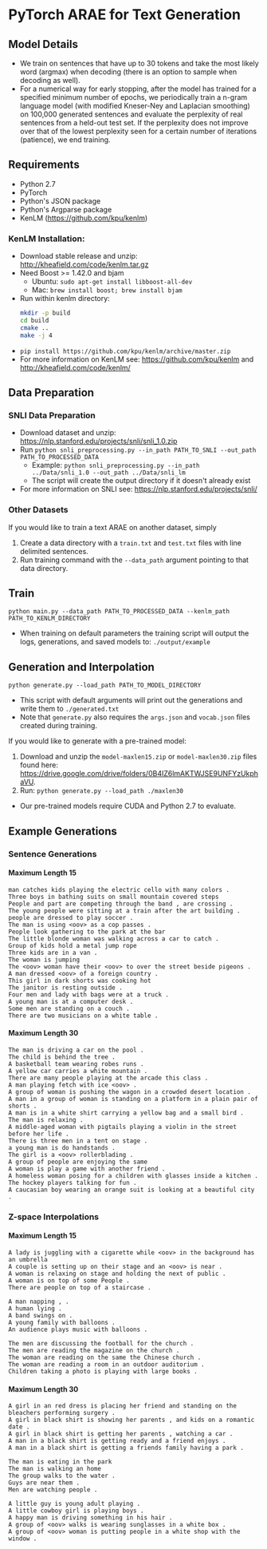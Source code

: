 # PyTorch ARAE for Text Generation

## Model Details
- We train on sentences that have up to 30 tokens and take the most likely word (argmax) when decoding (there is an option to sample when decoding as well).
- For a numerical way for early stopping, after the model has trained for a specified minimum number of epochs, we periodically train a n-gram language model (with modified Kneser-Ney and Laplacian smoothing) on 100,000 generated sentences and evaluate the perplexity of real sentences from a held-out test set. If the perplexity does not improve over that of the lowest perplexity seen for a certain number of iterations (patience), we end training.

## Requirements
- Python 2.7
- PyTorch
- Python's JSON package
- Python's Argparse package
- KenLM (https://github.com/kpu/kenlm)

### KenLM Installation:
- Download stable release and unzip: http://kheafield.com/code/kenlm.tar.gz
- Need Boost >= 1.42.0 and bjam
    - Ubuntu: `sudo apt-get install libboost-all-dev`
    - Mac: `brew install boost; brew install bjam`
- Run within kenlm directory:
    ```bash
    mkdir -p build
    cd build
    cmake ..
    make -j 4
    ```
- `pip install https://github.com/kpu/kenlm/archive/master.zip`
- For more information on KenLM see: https://github.com/kpu/kenlm and http://kheafield.com/code/kenlm/

## Data Preparation

### SNLI Data Preparation
- Download dataset and unzip: https://nlp.stanford.edu/projects/snli/snli_1.0.zip
- Run `python snli_preprocessing.py --in_path PATH_TO_SNLI --out_path PATH_TO_PROCESSED_DATA`
    - Example: `python snli_preprocessing.py --in_path ../Data/snli_1.0 --out_path ../Data/snli_lm`
    - The script will create the output directory if it doesn't already exist
- For more information on SNLI see: https://nlp.stanford.edu/projects/snli/

### Other Datasets
If you would like to train a text ARAE on another dataset, simply
1) Create a data directory with a `train.txt` and `test.txt` files with line delimited sentences.
2) Run training command with the `--data_path` argument pointing to that data directory.

## Train
`python main.py --data_path PATH_TO_PROCESSED_DATA --kenlm_path PATH_TO_KENLM_DIRECTORY`
- When training on default parameters the training script will output the logs, generations, and saved models to: `./output/example`

## Generation and Interpolation
`python generate.py --load_path PATH_TO_MODEL_DIRECTORY`
- This script with default arguments will print out the generations and write them to `./generated.txt`
- Note that `generate.py` also requires the `args.json` and `vocab.json` files created during training.

If you would like to generate with a pre-trained model:
1) Download and unzip the `model-maxlen15.zip` or `model-maxlen30.zip` files found here: https://drive.google.com/drive/folders/0B4IZ6lmAKTWJSE9UNFYzUkphaVU.
2) Run: `python generate.py --load_path ./maxlen30`
- Our pre-trained models require CUDA and Python 2.7 to evaluate.

## Example Generations

### Sentence Generations
#### Maximum Length 15
```
man catches kids playing the electric cello with many colors .
Three boys in bathing suits on small mountain covered steps
People and part are competing through the band , are crossing .
The young people were sitting at a train after the art building .
people are dressed to play soccer .
The man is using <oov> as a cop passes .
People look gathering to the park at the bar
The little blonde woman was walking across a car to catch .
Group of kids hold a metal jump rope
Three kids are in a van .
The woman is jumping
The <oov> woman have their <oov> to over the street beside pigeons .
A man dressed <oov> of a foreign country .
This girl in dark shorts was cooking hot
The janitor is resting outside .
Four men and lady with bags were at a truck .
A young man is at a computer desk .
Some men are standing on a couch .
There are two musicians on a white table .
```

#### Maximum Length 30
```
The man is driving a car on the pool .
The child is behind the tree .
A basketball team wearing robes runs .
A yellow car carries a white mountain .
There are many people playing at the arcade this class .
A man playing fetch with ice <oov> .
A group of woman is pushing the wagon in a crowded desert location .
A man in a group of woman is standing on a platform in a plain pair of shorts .
A man is in a white shirt carrying a yellow bag and a small bird .
The man is relaxing .
A middle-aged woman with pigtails playing a violin in the street before her life .
There is three men in a tent on stage .
a young man is do handstands .
The girl is a <oov> rollerblading .
A group of people are enjoying the same
A woman is play a game with another friend .
A homeless woman posing for a children with glasses inside a kitchen .
The hockey players talking for fun .
A caucasian boy wearing an orange suit is looking at a beautiful city .
```

### Z-space Interpolations
#### Maximum Length 15
```
A lady is juggling with a cigarette while <oov> in the background has an umbrella
A couple is setting up on their stage and an <oov> is near .
A woman is relaxing on stage and holding the next of public .
A woman is on top of some People .
There are people on top of a staircase .
```

```
A man napping , .
A human lying .
A band swings on .
A young family with balloons .
An audience plays music with balloons .
```

```
The men are discussing the football for the church .
The men are reading the magazine on the church .
The woman are reading on the same the Chinese church .
The woman are reading a room in an outdoor auditorium .
Children taking a photo is playing with large books .
```

#### Maximum Length 30
```
A girl in an red dress is placing her friend and standing on the bleachers performing surgery .
A girl in black shirt is showing her parents , and kids on a romantic date .
A girl in black shirt is getting her parents , watching a car .
A man in a black shirt is getting ready and a friend enjoys .
A man in a black shirt is getting a friends family having a park .
```

```
The man is eating in the park
The man is walking an home
The group walks to the water .
Guys are near them .
Men are watching people .
```

```
A little guy is young adult playing .
A little cowboy girl is playing boys .
A happy man is driving something in his hair .
A group of <oov> walks is wearing sunglasses in a white box .
A group of <oov> woman is putting people in a white shop with the window .
```
